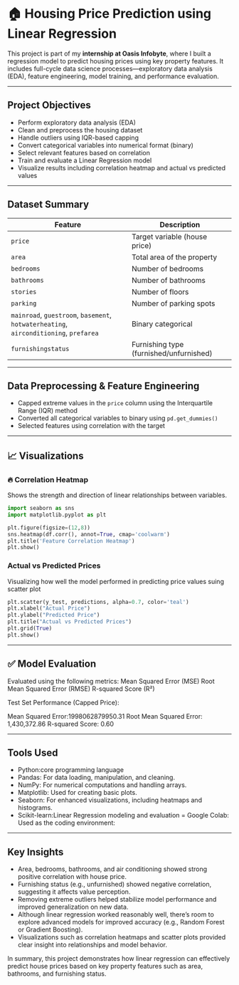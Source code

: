 
# 🏠 Housing Price Prediction using Linear Regression

This project is part of my **internship at Oasis Infobyte**, where I built a regression model to predict housing prices using key property features. It includes full-cycle data science processes—exploratory data analysis (EDA), feature engineering, model training, and performance evaluation.

---

##  Project Objectives

- Perform exploratory data analysis (EDA)
- Clean and preprocess the housing dataset
- Handle outliers using IQR-based capping
- Convert categorical variables into numerical format (binary)
- Select relevant features based on correlation
- Train and evaluate a Linear Regression model
- Visualize results including correlation heatmap and actual vs predicted values

---

##  Dataset Summary

| Feature              | Description                          |
|----------------------|--------------------------------------|
| `price`              | Target variable (house price)        |
| `area`               | Total area of the property           |
| `bedrooms`           | Number of bedrooms                   |
| `bathrooms`          | Number of bathrooms                  |
| `stories`            | Number of floors                     |
| `parking`            | Number of parking spots              |
| `mainroad`, `guestroom`, `basement`, `hotwaterheating`, `airconditioning`, `prefarea` | Binary categorical |
| `furnishingstatus`   | Furnishing type (furnished/unfurnished) |

---

## Data Preprocessing & Feature Engineering

- Capped extreme values in the `price` column using the Interquartile Range (IQR) method
- Converted all categorical variables to binary using `pd.get_dummies()`
- Selected features using correlation with the target


---

## 📈 Visualizations

### 🔥 Correlation Heatmap

Shows the strength and direction of linear relationships between variables.

```python
import seaborn as sns
import matplotlib.pyplot as plt

plt.figure(figsize=(12,8))
sns.heatmap(df.corr(), annot=True, cmap='coolwarm')
plt.title('Feature Correlation Heatmap')
plt.show()
```

### Actual vs Predicted Prices
Visualizing how well the model performed in predicting price values suing scatter plot

```python
plt.scatter(y_test, predictions, alpha=0.7, color='teal')
plt.xlabel("Actual Price")
plt.ylabel("Predicted Price")
plt.title("Actual vs Predicted Prices")
plt.grid(True)
plt.show()
```

---

## ✅ Model Evaluation
Evaluated using the following metrics:
Mean Squared Error (MSE)
Root Mean Squared Error (RMSE)
R-squared Score (R²)

Test Set Performance (Capped Price):

Mean Squared Error:1998062879950.31
Root Mean Squared Error: 1,430,372.86
R-squared Score: 0.60

---

## Tools Used
- Python:core programming language
- Pandas: For data loading, manipulation, and cleaning.
- NumPy: For numerical computations and handling arrays.
- Matplotlib: Used for creating basic plots.
- Seaborn: For enhanced visualizations, including heatmaps and histograms.
- Scikit-learn:Linear Regression modeling and evaluation
= Google Colab: Used as the coding environment:

---

 ## Key Insights
- Area, bedrooms, bathrooms, and air conditioning showed strong positive correlation with house price.
- Furnishing status (e.g., unfurnished) showed negative correlation, suggesting it affects value perception.
- Removing extreme outliers helped stabilize model performance and improved generalization on new data.
- Although linear regression worked reasonably well, there’s room to explore advanced models for improved accuracy (e.g., Random Forest or Gradient Boosting).
- Visualizations such as correlation heatmaps and scatter plots provided clear insight into relationships and model behavior.

In summary, this project demonstrates how linear regression can effectively predict house prices based on key property features such as area, bathrooms, and furnishing status.

